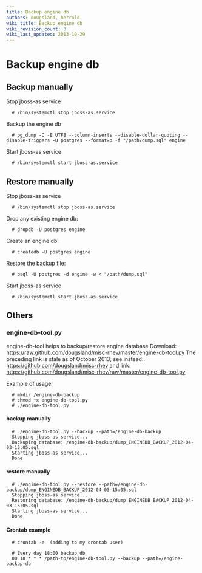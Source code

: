 ```yaml
---
title: Backup engine db
authors: dougsland, herrold
wiki_title: Backup engine db
wiki_revision_count: 3
wiki_last_updated: 2013-10-29
---
```


# Backup engine db

## Backup manually

Stop jboss-as service

      # /bin/systemctl stop jboss-as.service

Backup the engine db

      # pg_dump -C -E UTF8 --column-inserts --disable-dollar-quoting --disable-triggers -U postgres --format=p -f "/path/dump.sql" engine

Start jboss-as service

      # /bin/systemctl start jboss-as.service

## Restore manually

Stop jboss-as service

      # /bin/systemctl stop jboss-as.service

Drop any existing engine db:

      # dropdb -U postgres engine

Create an engine db:

      # createdb -U postgres engine

Restore the backup file:

      # psql -U postgres -d engine -w < "/path/dump.sql"

Start jboss-as service

      # /bin/systemctl start jboss-as.service

## Others

### engine-db-tool.py

engine-db-tool helps to backup/restore engine database
Download: <https://raw.github.com/dougsland/misc-rhev/master/engine-db-tool.py> The preceding link is stale as of October 2013; see instead: <https://github.com/dougsland/misc-rhev> and link: <https://github.com/dougsland/misc-rhev/raw/master/engine-db-tool.py>

Example of usage:

      # mkdir /engine-db-backup
      # chmod +x engine-db-tool.py
      # ./engine-db-tool.py

#### backup manually

      # ./engine-db-tool.py --backup --path=/engine-db-backup
      Stopping jboss-as service...
      Backuping database: /engine-db-backup/dump_ENGINEDB_BACKUP_2012-04-03-15:05.sql
      Starting jboss-as service...
      Done

#### restore manually

      # ./engine-db-tool.py --restore --path=/engine-db-backup/dump_ENGINEDB_BACKUP_2012-04-03-15:05.sql
      Stopping jboss-as service...
      Restoring database: /engine-db-backup/dump_ENGINEDB_BACKUP_2012-04-03-15:05.sql
      Starting jboss-as service...
      Done

#### Crontab example

      # crontab -e  (adding to my crontab user)

      # Every day 18:00 backup db
      00 18 * * * /path-to/engine-db-tool.py --backup --path=/engine-backup-db
